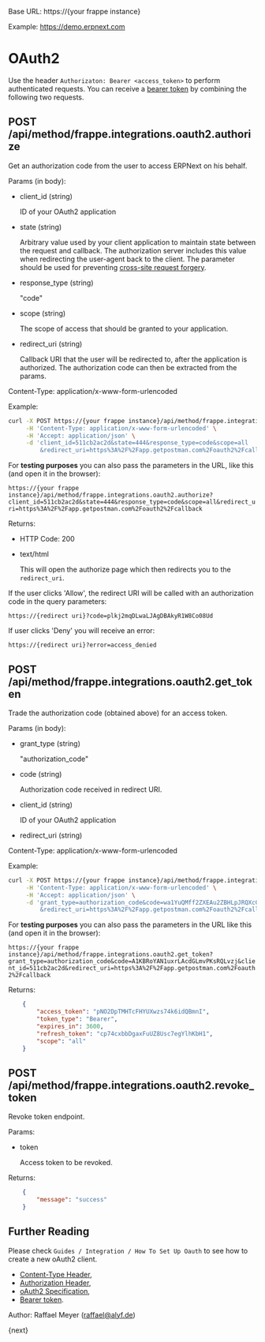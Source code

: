 <!-- add-breadcrumbs -->

Base URL: https://{your frappe instance}

Example: https://demo.erpnext.com

# OAuth2

Use the header `Authorizaton: Bearer <access_token>` to perform authenticated requests. You can receive a [bearer token](https://tools.ietf.org/html/rfc6750) by combining the following two requests.

## POST /api/method/frappe.integrations.oauth2.authorize

Get an authorization code from the user to access ERPNext on his behalf.

Params (in body):

* client_id (string)

	ID of your OAuth2 application

* state (string)

	Arbitrary value used by your client application to maintain state between the request and callback. The authorization server includes this value when redirecting the user-agent back to the client. The parameter should be used for preventing [cross-site request forgery](https://tools.ietf.org/html/rfc6749#section-10.12).

* response_type (string)

	"code"

* scope (string)

	The scope of access that should be granted to your application.

* redirect_uri (string)

	Callback URI that the user will be redirected to, after the application is authorized. The authorization code can then be extracted from the params.

Content-Type: application/x-www-form-urlencoded

Example:

```bash
curl -X POST https://{your frappe instance}/api/method/frappe.integrations.oauth2.authorize \
     -H 'Content-Type: application/x-www-form-urlencoded' \
     -H 'Accept: application/json' \
     -d 'client_id=511cb2ac2d&state=444&response_type=code&scope=all
  	     &redirect_uri=https%3A%2F%2Fapp.getpostman.com%2Foauth2%2Fcallback'
```

For **testing purposes** you can also pass the parameters in the URL, like this (and open it in the browser):

`https://{your frappe instance}/api/method/frappe.integrations.oauth2.authorize?client_id=511cb2ac2d&state=444&response_type=code&scope=all&redirect_uri=https%3A%2F%2Fapp.getpostman.com%2Foauth2%2Fcallback`


Returns:

* HTTP Code: 200
* text/html

	This will open the authorize page which then redirects you to the `redirect_uri`.

If the user clicks 'Allow', the redirect URI will be called with an authorization code in the query parameters:

`https://{redirect uri}?code=plkj2mqDLwaLJAgDBAkyR1W8Co08Ud`

If user clicks 'Deny' you will receive an error:

`https://{redirect uri}?error=access_denied`


## POST /api/method/frappe.integrations.oauth2.get_token

Trade the authorization code (obtained above) for an access token.

Params (in body):

* grant_type (string)

	"authorization_code"

* code (string)

	Authorization code received in redirect URI.

* client_id (string)

	ID of your OAuth2 application

* redirect_uri (string)

Content-Type: application/x-www-form-urlencoded

Example:

```bash
curl -X POST https://{your frappe instance}/api/method/frappe.integrations.oauth2.get_token \
     -H 'Content-Type: application/x-www-form-urlencoded' \
     -H 'Accept: application/json' \
     -d 'grant_type=authorization_code&code=wa1YuQMff2ZXEAu2ZBHLpJRQXcGZdr
         &redirect_uri=https%3A%2F%2Fapp.getpostman.com%2Foauth2%2Fcallback&client_id=af615c2d3a'
```
For **testing purposes** you can also pass the parameters in the URL like this (and open it in the browser):

`https://{your frappe instance}/api/method/frappe.integrations.oauth2.get_token?grant_type=authorization_code&code=A1KBRoYAN1uxrLAcdGLmvPKsRQLvzj&client_id=511cb2ac2d&redirect_uri=https%3A%2F%2Fapp.getpostman.com%2Foauth2%2Fcallback`

Returns:

```json
	{
	    "access_token": "pNO2DpTMHTcFHYUXwzs74k6idQBmnI",
	    "token_type": "Bearer",
	    "expires_in": 3600,
	    "refresh_token": "cp74cxbbDgaxFuUZ8Usc7egYlhKbH1",
	    "scope": "all"
	}
```


## POST /api/method/frappe.integrations.oauth2.revoke_token

Revoke token endpoint.

Params:

* token

	Access token to be revoked.

Returns:

```json
	{
		"message": "success"
	}
```

## Further Reading

Please check `Guides / Integration / How To Set Up Oauth` to see how to create a new oAuth2 client.

* [Content-Type Header](https://developer.mozilla.org/en-US/docs/Web/HTTP/Headers/Content-Type),
* [Authorization Header](https://developer.mozilla.org/en-US/docs/Web/HTTP/Headers/Authorization),
* [oAuth2 Specification](https://tools.ietf.org/html/rfc6749),
* [Bearer token](https://tools.ietf.org/html/rfc6750).

Author: Raffael Meyer (raffael@alyf.de)

{next}
